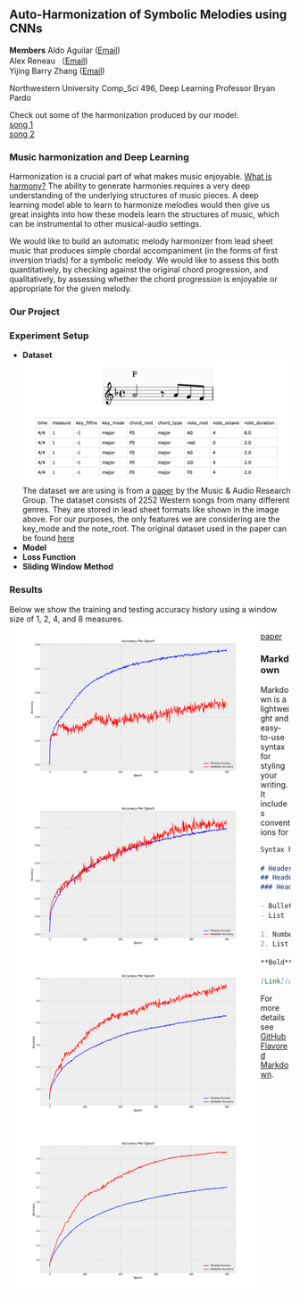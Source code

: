 ## Auto-Harmonization of Symbolic Melodies using CNNs

**Members**
Aldo Aguilar ([Email](aldoaguilar2022@u.northwestern.edu))  
Alex Reneau （[Email](alexreneau2021@u.northwestern.edu))  
Yijing Barry Zhang ([Email](yijingzhang2021@u.northwestern.edu))  
  
Northwestern University Comp_Sci 496, Deep Learning
Professor Bryan Pardo


Check out some of the harmonization produced by our model:  
[song 1]()  
[song 2]()  
 
 
### Music harmonization and Deep Learning
Harmonization is a crucial part of what makes music enjoyable. [What is harmony?](https://www.youtube.com/watch?v=eRkgK4jfi6M&ab_channel=WIRED) The ability to generate harmonies requires a very deep understanding of the underlying structures of music pieces. A deep learning model able to learn to harmonize melodies would then give us great insights into how these models learn the structures of music, which can be instrumental to other musical-audio settings.

We would like to build an automatic melody harmonizer from lead sheet music that produces simple chordal accompaniment (in the forms of first inversion triads) for a symbolic melody. We would like to assess this both quantitatively, by checking against the original chord progression, and qualitatively, by assessing whether the chord progression is enjoyable or appropriate for the given melody.

### Our Project

### Experiment Setup
* **Dataset**  
![dataset example](https://github.com/nub3Ar/AutoHarmonizer/blob/main/dataformat.png?raw=true)  
The dataset we are using is from a [paper](https://arxiv.org/ftp/arxiv/papers/1712/1712.01011.pdf) by the Music & Audio Research Group. The dataset consists of 2252 Western songs from many different genres. They are stored in lead sheet formats like shown in the image above. For our purposes, the only features we are considering are the key_mode and the note_root.
 The original dataset used in the paper can be found [here](http://marg.snu.ac.kr/chord_generation/#)
* **Model**
* **Loss Function**
* **Sliding Window Method**

### Results  
Below we show the training and testing accuracy history using a window size of 1, 2, 4, and 8 measures. 
<img src="https://github.com/nub3Ar/AutoHarmonizer/blob/main/docs/WindowSize1Accuracy.png?raw=true" align="left" height="300" width="450" >
<img src="https://github.com/nub3Ar/AutoHarmonizer/blob/main/docs/WindowSize2Accuracy.png?raw=true" align="left" height="300" width="450" >
<img src="https://github.com/nub3Ar/AutoHarmonizer/blob/main/docs/WindowSize4Accuracy.png?raw=true" align="left" height="300" width="450" >
<img src="https://github.com/nub3Ar/AutoHarmonizer/blob/main/docs/WindowSize8Accuracy.png?raw=true" align="left" height="300" width="450" >


[paper](www.google.com)



### Markdown

Markdown is a lightweight and easy-to-use syntax for styling your writing. It includes conventions for

```markdown
Syntax highlighted code block

# Header 1
## Header 2
### Header 3

- Bulleted
- List

1. Numbered
2. List

**Bold** and _Italic_ and `Code` text

[Link](url) and ![Image](src)
```

For more details see [GitHub Flavored Markdown](https://guides.github.com/features/mastering-markdown/).
